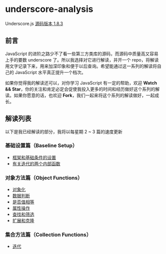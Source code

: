# underscore-analysis
Underscore.js [源码版本 1.8.3](underscore.js)

## 前言
JavaScript 的进阶之路少不了看一些第三方类库的源码，而源码中质量高又容易上手的要数 underscore 了。所以我选择对它进行解读，并开一个 repo，将解读用文字记录下来，用来加深印象和便于以后查询。希望能通过这一系列的解读将自己的 JavaScript 水平真正提升一个档次。

如果你觉得我的解读还可以，对你学习 JavaScript 有一定的帮助，欢迎 **Watch && Star**，你的关注和肯定必定会促使我投入更多的时间和经历做好这个系列的解读。如果你愿意的话，也欢迎 **Fork**，我们一起来将这个系列的解读做好，一起成长。

## 解读列表
以下是我已经解读的部分，我将以每星期 2 ~ 3 篇的速度更新
### 基础设置篇（Baseline Setup）
- [框架和基础条件的设置](https://github.com/changxiupeng/underscore-analysis/issues/1)
- [有关迭代的两个内部函数](https://github.com/changxiupeng/underscore-analysis/issues/2)

### 对象方法篇（Object Functions）

- [对象化](https://github.com/changxiupeng/underscore-analysis/issues/3)
- [数据判断](https://github.com/changxiupeng/underscore-analysis/issues/4)
- [是否值相等](https://github.com/changxiupeng/underscore-analysis/issues/5)
- [属性操作](https://github.com/changxiupeng/underscore-analysis/issues/6)
- [查找和筛选](https://github.com/changxiupeng/underscore-analysis/issues/7)
- [扩展和克隆](https://github.com/changxiupeng/underscore-analysis/issues/8)

### 集合方法篇（Collection Functions）
- [迭代](https://github.com/changxiupeng/underscore-analysis/issues/9)

